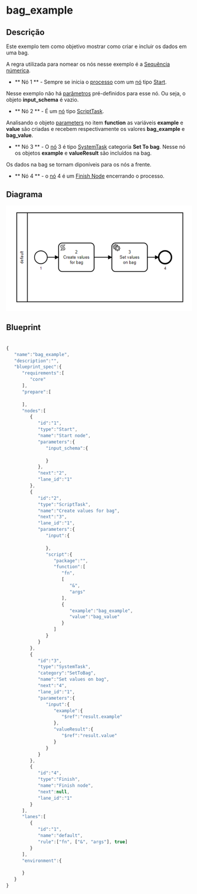 
# bag_example

## Descrição

   Este exemplo tem como objetivo mostrar como criar e incluir os dados em uma bag.
   
   A regra utilizada para nomear os nós nesse exemplo é a [Sequência númerica](resources/name_nodes/sequenciaNumerica).

   + ** Nó 1 ** - Sempre se inicia o [processo](documentation/processos.md) com um [nó](resources/blueprints.mdx) tipo [Start](resources/nodes/startNode.mdx). 
   
   Nesse exemplo não há [parâmetros](resources/blueprints.mdx) pré-definidos para esse nó. Ou seja, o objeto **input_schema** é vazio.

   + ** Nó 2 ** - É um [nó](resources/blueprints.mdx) tipo [ScriptTask](resources/nodes/scriptNode.mdx). 

   Analisando o objeto [parameters](resources/blueprints.mdx) no item **function** as variáveis **example** e **value** são criadas e recebem respectivamente os valores **bag_example** e **bag_value**.

   + ** Nó 3 ** - O [nó](resources/blueprints.mdx) 3 é tipo [SystemTask](resources/nodes/systemTask.mdx) categoria **Set To bag**.
   Nesse nó os objetos **example** e **valueResult** são incluídos na bag.

   Os dados na bag se tornam diponíveis para os nós a frente. 

   + ** Nó 4 ** - o [nó](resources/blueprints.mdx) 4 é um [Finish Node](resources/nodes/finishNode.mdx) encerrando o processo.
## Diagrama

![bag_example](../../../static/img/bag_example.png)

## Blueprint

```js title="bag_example"

{
   "name":"bag_example",
   "description":"",
   "blueprint_spec":{
      "requirements":[
         "core"
      ],
      "prepare":[
         
      ],
      "nodes":[
         {
            "id":"1",
            "type":"Start",
            "name":"Start node",
            "parameters":{
               "input_schema":{
                  
               }
            },
            "next":"2",
            "lane_id":"1"
         },
         {
            "id":"2",
            "type":"ScriptTask",
            "name":"Create values for bag",
            "next":"3",
            "lane_id":"1",
            "parameters":{
               "input":{
                  
               },
               "script":{
                  "package":"",
                  "function":[
                     "fn",
                     [
                        "&",
                        "args"
                     ],
                     {
                        "example":"bag_example",
                        "value":"bag_value"
                     }
                  ]
               }
            }
         },
         {
            "id":"3",
            "type":"SystemTask",
            "category":"SetToBag",
            "name":"Set values on bag",
            "next":"4",
            "lane_id":"1",
            "parameters":{
               "input":{
                  "example":{
                     "$ref":"result.example"
                  },
                  "valueResult":{
                     "$ref":"result.value"
                  }
               }
            }
         },
         {
            "id":"4",
            "type":"Finish",
            "name":"Finish node",
            "next":null,
            "lane_id":"1"
         }
      ],
      "lanes":[
         {
            "id":"1",
            "name":"default",
            "rule":["fn", ["&", "args"], true]
         }
      ],
      "environment":{
         
      }
   }
}


```